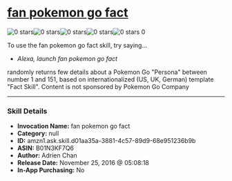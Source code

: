 # [fan pokemon go fact](http://alexa.amazon.com/#skills/amzn1.ask.skill.d01aa35a-3881-4c57-89d9-68e951236b9b)
![0 stars](../../images/ic_star_border_black_18dp_1x.png)![0 stars](../../images/ic_star_border_black_18dp_1x.png)![0 stars](../../images/ic_star_border_black_18dp_1x.png)![0 stars](../../images/ic_star_border_black_18dp_1x.png)![0 stars](../../images/ic_star_border_black_18dp_1x.png) 0

To use the fan pokemon go fact skill, try saying...

* *Alexa, launch fan pokemon go fact*

randomly returns few details about a Pokemon Go "Persona" between number 1 and 151, based on internationalized (US, UK, German) template "Fact Skill". Content is not sponsored by Pokemon Go Company

***

### Skill Details

* **Invocation Name:** fan pokemon go fact
* **Category:** null
* **ID:** amzn1.ask.skill.d01aa35a-3881-4c57-89d9-68e951236b9b
* **ASIN:** B01N3KF7Q6
* **Author:** Adrien Chan
* **Release Date:** November 25, 2016 @ 05:08:18
* **In-App Purchasing:** No
